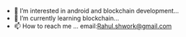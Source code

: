 - 👀 I’m interested in android and blockchain development...
- 🌱 I’m currently learning blockchain...
- 📫 How to reach me ... email:Rahul.shwork@gmail.com

<!---
rahulsharma860/rahulsharma860 is a ✨ special ✨ repository because its `README.md` (this file) appears on your GitHub profile.
You can click the Preview link to take a look at your changes.
--->

